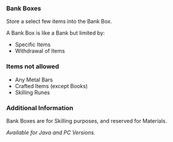 ### Bank Boxes
Store a select few items into the Bank Box.

A Bank Box is like a Bank but limited by:
* Specific Items
* Withdrawal of Items

### Items not allowed
* Any Metal Bars
* Crafted Items (except Books)
* Skilling Runes

### Additional Information
Bank Boxes are for Skilling purposes, and reserved for Materials.

*Available for Java and PC Versions.*
